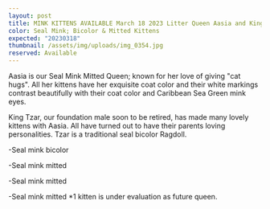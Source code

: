 ```yaml
---
layout: post
title: MINK KITTENS AVAILABLE March 18 2023 Litter Queen Aasia and King Tzar
color: Seal Mink; Bicolor & Mitted Kittens
expected: "20230318"
thumbnail: /assets/img/uploads/img_0354.jpg
reserved: Available
---
```

Aasia is our Seal Mink Mitted Queen; known for her love of giving "cat hugs". All her kittens have her exquisite coat color and their white markings contrast beautifully with their coat color and Caribbean Sea Green mink eyes. 

K﻿ing Tzar, our foundation male soon to be retired, has made many lovely kittens with Aasia. All have turned out to have their parents loving personalities. Tzar is a traditional seal bicolor Ragdoll. 

\-S﻿eal mink bicolor

\-S﻿eal mink mitted

\-S﻿eal mink mitted

\-S﻿eal mink mitted *1 kitten is under evaluation as future queen.